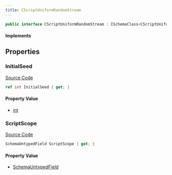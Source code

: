 ```yaml
---
title: CScriptUniformRandomStream
---
```


```csharp
public interface CScriptUniformRandomStream : ISchemaClass<CScriptUniformRandomStream>, ISchemaField, ISchemaClass, INativeHandle
```

#### Implements

## Properties

### InitialSeed

[Source Code](https://github.com/swiftly-solution/swiftlys2/blob/main/managed/src/SwiftlyS2.Generated/Schemas/Interfaces/CScriptUniformRandomStream.cs#L20)

```csharp
ref int InitialSeed { get; }
```

#### Property Value

- [int](https://learn.microsoft.com/dotnet/api/system.int32)

### ScriptScope

[Source Code](https://github.com/swiftly-solution/swiftlys2/blob/main/managed/src/SwiftlyS2.Generated/Schemas/Interfaces/CScriptUniformRandomStream.cs#L18)

```csharp
SchemaUntypedField ScriptScope { get; }
```

#### Property Value

- [SchemaUntypedField](/docs/api/shared/schemas/schemauntypedfield)


